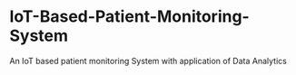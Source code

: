# IoT-Based-Patient-Monitoring-System
An IoT based patient monitoring System with  application of Data Analytics
